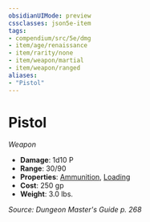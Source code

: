 ```yaml
---
obsidianUIMode: preview
cssclasses: json5e-item
tags:
- compendium/src/5e/dmg
- item/age/renaissance
- item/rarity/none
- item/weapon/martial
- item/weapon/ranged
aliases: 
- "Pistol"
---
```

# Pistol
*Weapon*  

- **Damage**: 1d10 P
- **Range**: 30/90
- **Properties**: [Ammunition](Mechanics/Rules/item-properties.md#Ammunition), [Loading](Mechanics/Rules/item-properties.md#Loading)
- **Cost**: 250 gp
- **Weight**: 3.0 lbs.

*Source: Dungeon Master's Guide p. 268*